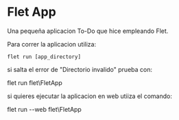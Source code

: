   # Flet App

Una pequeña aplicacion To-Do que hice empleando Flet.

Para correr la aplicacion utiliza:
```
flet run [app_directory]
```
si salta el error de "Directorio invalido" prueba con:

flet run flet\FletApp

si quieres ejecutar la aplicacion en web utiiza el comando:

flet run --web flet\FletApp
